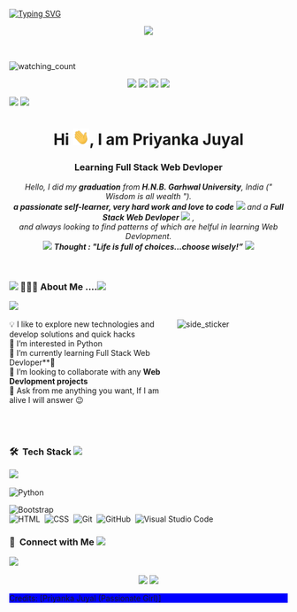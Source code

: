 [![Typing SVG](https://readme-typing-svg.herokuapp.com?font=Architects+Daughter&color=FF7722&size=30&lines=Hey!+It's+Priyanka!;Learning+Web+Development...;And+I'm+a+proud+INDIAN)](https://git.io/typing-svg)
<p align="center">
  <img src="https://github.com/thompsonemerson/thompsonemerson/raw/master/cover-thompson.png" height="200"/>
</p>

<br>

<p align="left"> 
<img src="https://komarev.com/ghpvc/?username=gauravshankarkumar&color=brightgreen" alt="watching_count" />
 </p>
 <p align="center">
<img src="https://img.shields.io/badge/Age-Do something helpful society-blue" />
  <img src="https://img.shields.io/badge/Focus-Fullstack%20Learning-blue" />
  <img src="https://img.shields.io/badge/Lives-India%20-blue" />
  <img src="https://img.shields.io/badge/Languages-English%20%26%20Hindi-blue" />
</p>
<img src="https://user-images.githubusercontent.com/73097560/115834477-dbab4500-a447-11eb-908a-139a6edaec5c.gif">
<img src="https://user-images.githubusercontent.com/73097560/115834477-dbab4500-a447-11eb-908a-139a6edaec5c.gif">
<h1 align="center">Hi <img src="https://raw.githubusercontent.com/ABSphreak/ABSphreak/master/gifs/Hi.gif" width="30px">, I am Priyanka Juyal </h1>
<h3 align="center">Learning Full Stack Web Devloper  </h3>

</p>



<p align="center">
  <em>
    Hello, I did my <b>graduation</b> from <b>H.N.B. Garhwal University</b>, India (" Wisdom is all wealth ")</a>. <br>
    <b>a passionate self-learner, very hard work and love to code</b> <img src="https://github.com/TheDudeThatCode/TheDudeThatCode/blob/master/Assets/Developer.gif" width="30px"> and a <b>Full Stack Web Devloper</b>&nbsp;<img src="https://github.com/TheDudeThatCode/TheDudeThatCode/blob/master/Assets/Designer.gif" width="36px">&nbsp,<br>and always looking to find patterns of which are helful in learning Web Devlopment.
  </em> 
  <br>
  <img src="https://media.giphy.com/media/gH3LO09IOiZIqePwv9/giphy.gif" width="50" /> <b><i align="center">Thought : "Life is full of choices…choose wisely!”</i></b> <img src="https://media.giphy.com/media/qjqUcgIyRjsl2/giphy.gif" width="50" />
</p>
<br>

### <img src="https://media.giphy.com/media/iY8CRBdQXODJSCERIr/giphy.gif" width="30px">&nbsp;👨🏻‍💻 About Me ....<img src = "https://media0.giphy.com/media/KDDpcKigbfFpnejZs6/giphy.gif?cid=ecf05e47oy6f4zjs8g1qoiystc56cu7r9tb8a1fe76e05oty&rid=giphy.gif" width = 150px>

<img src="https://user-images.githubusercontent.com/73097560/115834477-dbab4500-a447-11eb-908a-139a6edaec5c.gif">
<p align="left">

  <img align="right" width=200px height=200px alt="side_sticker" src="https://media.giphy.com/media/TEnXkcsHrP4YedChhA/giphy.gif" />

💡 I like to explore new technologies and develop solutions and quick hacks <br>
👀 I’m interested in Python<br>
🌱 I’m currently learning Full Stack Web Devloper**🥰<br>
🔭 I’m looking to collaborate with any **Web Devlopment projects**<br>
💬 Ask from me anything you want, If I am alive I will answer 😉<br>
<br><br><br>
 
### 🛠 &nbsp;Tech Stack <img src = "https://media2.giphy.com/media/QssGEmpkyEOhBCb7e1/giphy.gif?cid=ecf05e47a0n3gi1bfqntqmob8g9aid1oyj2wr3ds3mg700bl&rid=giphy.gif" width = 32px>
<img src="https://user-images.githubusercontent.com/73097560/115834477-dbab4500-a447-11eb-908a-139a6edaec5c.gif">
<p align="left">
  
![Python](https://img.shields.io/badge/-Python-05122A?style=flat&logo=python)&nbsp;


![Bootstrap](https://img.shields.io/badge/-Bootstrap-05122A?style=flat&logo=bootstrap&logoColor=563D7C)\
![HTML](https://img.shields.io/badge/-HTML-05122A?style=flat&logo=HTML5)&nbsp;
![CSS](https://img.shields.io/badge/-CSS-05122A?style=flat&logo=CSS3&logoColor=1572B6)&nbsp;
![Git](https://img.shields.io/badge/-Git-05122A?style=flat&logo=git)&nbsp;
![GitHub](https://img.shields.io/badge/-GitHub-05122A?style=flat&logo=github)&nbsp;
![Visual Studio Code](https://img.shields.io/badge/-Visual%20Studio%20Code-05122A?style=flat&logo=visual-studio-code&logoColor=007ACC)&nbsp;



### 🤝 &nbsp;Connect with Me <img src='https://raw.githubusercontent.com/ShahriarShafin/ShahriarShafin/main/Assets/handshake.gif' width="100px"> 
<img src="https://user-images.githubusercontent.com/73097560/115834477-dbab4500-a447-11eb-908a-139a6edaec5c.gif">
<p align="center">
<a href="https://www.linkedin.com/in/priyanka-juyal-6a6a21194/"><img src="https://img.shields.io/badge/-Priyanka%40   %40juyal-0077B5?style=flat&logo=Linkedin&logoColor=white"/></a>
<a href="mailto:priyankajuyal08@gmail.com.com"><img src="https://img.shields.io/badge/-priyankajuyal08@gmail.com-D14836?style=flat&logo=Gmail&logoColor=white"/></a>

</p>


<p style="background-color:blue;"> Credits: [Priyanka Juyal (Passionate Girl)]</p>





